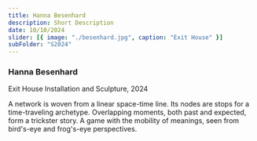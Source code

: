 ```yaml
---
title: Hanna Besenhard
description: Short Description
date: 10/10/2024
slider: [{ image: "./besenhard.jpg", caption: "Exit House" }]
subFolder: "S2024"
---
```


### Hanna Besenhard

Exit House
Installation and Sculpture, 2024

A network is woven from a linear space-time line. Its nodes are stops for a time-traveling archetype. Overlapping moments, both past and expected, form a trickster story. A game with the mobility of meanings, seen from bird's-eye and frog's-eye perspectives.
